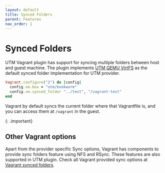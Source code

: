 ```yaml
---
layout: default
title: Synced Folders
parent: Features
nav_order: 1
---
```


# Synced Folders

UTM Vagrant plugin has support for syncing multiple folders between host and guest machine.
The plugin implements [UTM QEMU VirtFS](https://docs.getutm.app/guest-support/linux/#virtfs) as the default synced folder implementation for UTM provider.

```ruby
Vagrant.configure("2") do |config|
  config.vm.box = "utm/bookworm"
  config.vm.synced_folder "../test", "/vagrant-test"
end
```

Vagrant by default syncs the current folder where that Vagrantfile is, and you can access them at `/vagrant` in the guest.

{: .important}


## Other Vagrant options

Apart from the provider specific Sync options, Vagrant has components to provide sync folders feature using NFS and RSync. These features are also supported in UTM plugin.
Check all Vagrant provided sync options at [Vagrant synced folders](https://developer.hashicorp.com/vagrant/docs/synced-folders).